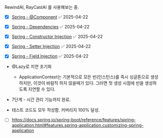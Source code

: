 RewindAI, RayCastAI 를 사용해보는 중.

- [x] [Spring - @Component](https://docs.spring.io/spring-framework/docs/current/reference/html/core.html#beans-stereotype-annotations) ✅ 2025-04-22
- [x] [Spring - Dependencies](https://docs.spring.io/spring-framework/docs/current/reference/html/core.html#beans-dependencies) ✅ 2025-04-22
- [x] [Spring - Constructor Injection](https://docs.spring.io/spring-framework/docs/current/reference/html/core.html#beans-constructor-injection) ✅ 2025-04-22
- [x] [Spring - Setter Injection](https://docs.spring.io/spring-framework/docs/current/reference/html/core.html#beans-setter-injection) ✅ 2025-04-22
- [x] [Spring - Field Injection](https://docs.spring.io/spring-framework/docs/current/reference/html/core.html#beans-autowired-annotation) ✅ 2025-04-22


- @Lazy로 지연 초기화
  - ApplicationContext는 기본적으로 모든 빈(인스턴스)를 즉시 싱글톤으로 생성하지만, 이것이 바람직 하지 않을때가 있다. 그러면 첫 생성 시점에 빈을 생성하도록 지연할 수 있다.


- 7단계 - 시간 관리 기능까지 완료.
- 테스트 코드도 모두 작성함. 커버리지 100% 달성.

- [ ] https://docs.spring.io/spring-boot/reference/features/spring-application.html#features.spring-application.customizing-spring-application